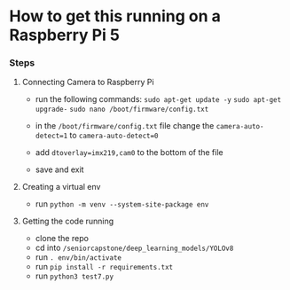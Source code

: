 # How to get this running on a Raspberry Pi 5

### Steps
1. Connecting Camera to Raspberry Pi
	- run the following commands:
		`sudo apt-get update -y`
		`sudo apt-get upgrade-`
		`sudo nano /boot/firmware/config.txt`
		
	- in the `/boot/firmware/config.txt` file change the `camera-auto-detect=1` to  `camera-auto-detect=0`
	- add `dtoverlay=imx219,cam0` to the bottom of the file
	- save and exit
	
2. Creating a virtual env
	- run `python -m venv --system-site-package env`
	
3. Getting the code running
	- clone the repo
	- cd into `/seniorcapstone/deep_learning_models/YOLOv8`
	- run `. env/bin/activate`
	- run `pip install -r requirements.txt`
	- run `python3 test7.py`
